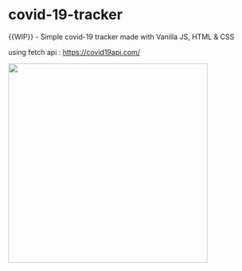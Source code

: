 # covid-19-tracker
{{WIP}} - Simple covid-19 tracker made with Vanilla JS, HTML &amp; CSS 


using fetch api : https://covid19api.com/ 

<img src="https://media.giphy.com/media/2UCt7zbmsLoCXybx6t/giphy.gif" width="400" height="400" />
